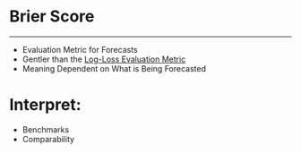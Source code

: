 # Brier Score
---
- Evaluation Metric for Forecasts 
- Gentler than the [Log-Loss Evaluation Metric](logloss.ipynb)
- Meaning Dependent on What is Being Forecasted 

# Interpret: 
- Benchmarks
- Comparability 
